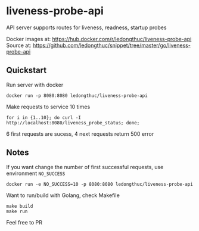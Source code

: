 # liveness-probe-api
API server supports routes for liveness, readness, startup probes

Docker images at: https://hub.docker.com/r/ledongthuc/liveness-probe-api
Source at: https://github.com/ledongthuc/snippet/tree/master/go/liveness-probe-api

## Quickstart

Run server with docker
```
docker run -p 8080:8080 ledongthuc/liveness-probe-api
```

Make requests to service 10 times
```
for i in {1..10}; do curl -I http://localhost:8080/liveness_probe_status; done;
```

6 first requests are sucess, 4 next requests return 500 error

## Notes

If you want change the number of first successful requests, use environment `NO_SUCCESS`

```
docker run -e NO_SUCCESS=10 -p 8080:8080 ledongthuc/liveness-probe-api
```

Want to run/build with Golang, check Makefile

```
make build
make run
```

Feel free to PR
